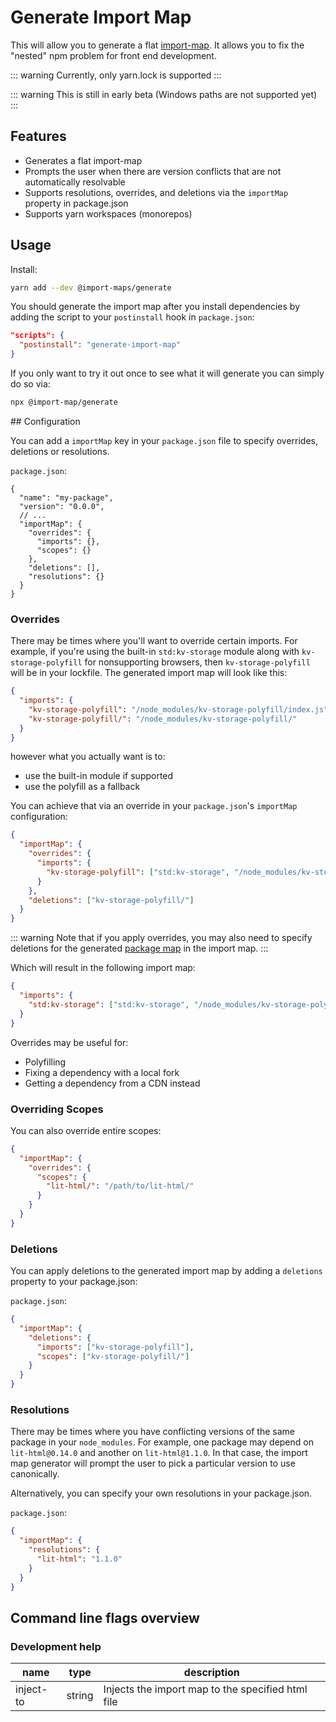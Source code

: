 # Generate Import Map

This will allow you to generate a flat [import-map](https://github.com/WICG/import-maps).
It allows you to fix the "nested" npm problem for front end development.

[//]: # 'AUTO INSERT HEADER PREPUBLISH'

::: warning
Currently, only yarn.lock is supported
:::

::: warning
This is still in early beta (Windows paths are not supported yet)
:::

## Features

- Generates a flat import-map
- Prompts the user when there are version conflicts that are not automatically resolvable
- Supports resolutions, overrides, and deletions via the `importMap` property in package.json
- Supports yarn workspaces (monorepos)

## Usage

Install:

```bash
yarn add --dev @import-maps/generate
```

You should generate the import map after you install dependencies by adding the script to your `postinstall` hook in `package.json`:

```json
"scripts": {
  "postinstall": "generate-import-map"
}
```

If you only want to try it out once to see what it will generate you can simply do so via:

```bash
npx @import-map/generate
```

## Configuration

You can add a `importMap` key in your `package.json` file to specify overrides, deletions or resolutions.

`package.json`:

```
{
  "name": "my-package",
  "version": "0.0.0",
  // ...
  "importMap": {
    "overrides": {
      "imports": {},
      "scopes": {}
    },
    "deletions": [],
    "resolutions": {}
  }
}
```

### Overrides

There may be times where you'll want to override certain imports. For example, if you're using the built-in `std:kv-storage` module along with `kv-storage-polyfill` for nonsupporting browsers, then `kv-storage-polyfill` will be in your lockfile. The generated import map will look like this:

```json
{
  "imports": {
    "kv-storage-polyfill": "/node_modules/kv-storage-polyfill/index.js",
    "kv-storage-polyfill/": "/node_modules/kv-storage-polyfill/"
  }
}
```

however what you actually want is to:

- use the built-in module if supported
- use the polyfill as a fallback

You can achieve that via an override in your `package.json`'s `importMap` configuration:

```json
{
  "importMap": {
    "overrides": {
      "imports": {
        "kv-storage-polyfill": ["std:kv-storage", "/node_modules/kv-storage-polyfill/index.js"]
      }
    },
    "deletions": ["kv-storage-polyfill/"]
  }
}
```

::: warning
Note that if you apply overrides, you may also need to specify deletions for the generated [package map](https://github.com/WICG/import-maps#packages-via-trailing-slashes) in the import map.
:::

Which will result in the following import map:

```json
{
  "imports": {
    "std:kv-storage": ["std:kv-storage", "/node_modules/kv-storage-polyfill/index.js"]
  }
}
```

Overrides may be useful for:

- Polyfilling
- Fixing a dependency with a local fork
- Getting a dependency from a CDN instead

### Overriding Scopes

You can also override entire scopes:

```json
{
  "importMap": {
    "overrides": {
      "scopes": {
        "lit-html/": "/path/to/lit-html/"
      }
    }
  }
}
```

### Deletions

You can apply deletions to the generated import map by adding a `deletions` property to your package.json:

`package.json`:

```json
{
  "importMap": {
    "deletions": {
      "imports": ["kv-storage-polyfill"],
      "scopes": ["kv-storage-polyfill/"]
    }
  }
}
```

### Resolutions

There may be times where you have conflicting versions of the same package in your `node_modules`. For example, one package may depend on `lit-html@0.14.0` and another on `lit-html@1.1.0`. In that case, the import map generator will prompt the user to pick a particular version to use canonically.

Alternatively, you can specify your own resolutions in your package.json.

`package.json`:

```json
{
  "importMap": {
    "resolutions": {
      "lit-html": "1.1.0"
    }
  }
}
```

## Command line flags overview

### Development help

| name      | type   | description                                       |
| --------- | ------ | ------------------------------------------------- |
| inject-to | string | Injects the import map to the specified html file |

<script>
  export default {
    mounted() {
      const editLink = document.querySelector('.edit-link a');
      if (editLink) {
        const url = editLink.href;
        editLink.href = url.substr(0, url.indexOf('/master/')) + '/master/packages/import-maps-generate/README.md';
      }
    }
  }
</script>
